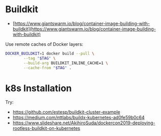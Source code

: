 # Buildkit

* [https://www.giantswarm.io/blog/container-image-building-with-buildkit](https://www.giantswarm.io/blog/container-image-building-with-buildkit)

Use remote caches of Docker layers:

```bash
DOCKER_BUILDKIT=1 docker build --pull \
        --tag "$TAG" \
        --build-arg BUILDKIT_INLINE_CACHE=1 \
        --cache-from "$TAG" .
```

# k8s Installation

Try:

* <https://github.com/estesp/buildkit-cluster-example>
* <https://medium.com/nttlabs/buildx-kubernetes-ad0fe59b0c64>
* <https://www.slideshare.net/AkihiroSuda/dockercon2019-deploying-rootless-buildkit-on-kubernetes>